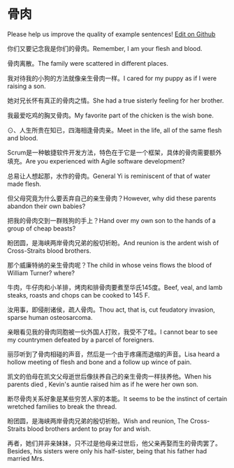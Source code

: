 # 骨肉

Please help us improve the quality of example sentences! [Edit on Github](https://github.com/jiyushe/jiyu-example-sentence-source/blob/main/chinese/gurou.md)

<p><span class="chinese">你们又要记念我是你们的骨肉。</span><span class="english">Remember, I am your flesh and blood.</span></p>

<p><span class="chinese">骨肉离散。</span><span class="english">The family were scattered in different places.</span></p>

<p><span class="chinese">我对待我的小狗的方法就像亲生骨肉一样。</span><span class="english">I cared for my puppy as if I were raising a son.</span></p>

<p><span class="chinese">她对兄长怀有真正的骨肉之情。</span><span class="english">She had a true sisterly feeling for her brother.</span></p>

<p><span class="chinese">我最爱吃鸡的胸叉骨肉。</span><span class="english">My favorite part of the chicken is the wish bone.</span></p>

<p><span class="chinese">⊙、人生所贵在知已，四海相逢骨肉亲。</span><span class="english">Meet in the life, all of the same flesh and blood.</span></p>

<p><span class="chinese">Scrum是一种敏捷软件开发方法，特色在于它是一个框架，具体的骨肉需要额外填充。</span><span class="english">Are you experienced with Agile software development?</span></p>

<p><span class="chinese">总易让人想起那，水作的骨肉。</span><span class="english">General Yi is reminiscent of that of water made flesh.</span></p>

<p><span class="chinese">但父母究竟为什么要丢弃自己的亲生骨肉？</span><span class="english">However, why did these parents abandon their own babies?</span></p>

<p><span class="chinese">把我的骨肉交到一群贱狗的手上？</span><span class="english">Hand over my own son to the hands of a group of cheap beasts?</span></p>

<p><span class="chinese">盼团圆，是海峡两岸骨肉兄弟的殷切祈盼。</span><span class="english">And reunion is the ardent wish of Cross-Straits blood brothers.</span></p>

<p><span class="chinese">那个威廉特纳的亲生骨肉呢？</span><span class="english">The child in whose veins flows the blood of William Turner? where?</span></p>

<p><span class="chinese">牛肉，牛仔肉和小羊排，烤肉和排骨肉要煮至华氏145度。</span><span class="english">Beef, veal, and lamb steaks, roasts and chops can be cooked to 145 F.</span></p>

<p><span class="chinese">汝用事，即侵削诸侯，疏人骨肉。</span><span class="english">Thou act, that is, cut feudatory invasion, sparse human osteosarcoma.</span></p>

<p><span class="chinese">亲眼看见我的骨肉同胞被一伙外国人打败，我受不了哇。</span><span class="english">I cannot bear to see my countrymen defeated by a parcel of foreigners.</span></p>

<p><span class="chinese">丽莎听到了骨肉相碰的声音，然后是一个由于疼痛而退缩的声音。</span><span class="english">Lisa heard a hollow meeting of flesh and bone and a follow up wince of pain.</span></p>

<p><span class="chinese">凯文的伯母在凯文父母逝世后像扶养自己的亲生骨肉一样扶养他。</span><span class="english">When his parents died , Kevin's auntie raised him as if he were her own son.</span></p>

<p><span class="chinese">断尽骨肉关系好象是某些穷苦人家的本能。</span><span class="english">It seems to be the instinct of certain wretched families to break the thread.</span></p>

<p><span class="chinese">盼团圆，是海峡两岸骨肉兄弟的殷切祈盼。</span><span class="english">Wish and reunion, The Cross-Straits blood brothers ardent to pray for and wish.</span></p>

<p><span class="chinese">再者，她们并非亲妹妹，只不过是他母亲过世后，他父亲再娶而生的骨肉罢了。</span><span class="english">Besides, his sisters were only his half-sister, being that his father had married Mrs.</span></p>

